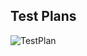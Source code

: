 ## Test Plans
![TestPlan](https://user-images.githubusercontent.com/101305374/164485852-aa46e4c3-39d6-4a23-99d4-d441311bf2a9.png)

